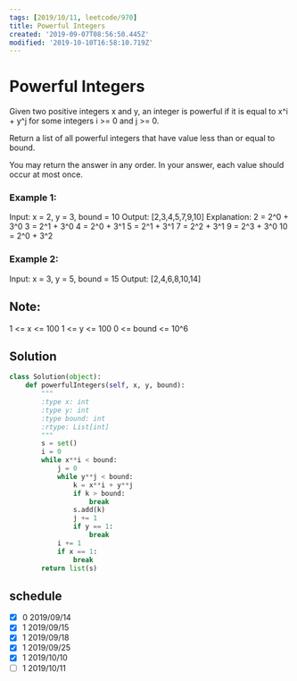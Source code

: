 ```yaml
---
tags: [2019/10/11, leetcode/970]
title: Powerful Integers
created: '2019-09-07T08:56:50.445Z'
modified: '2019-10-10T16:58:10.719Z'
---
```


# Powerful Integers

Given two positive integers x and y, an integer is powerful if it is equal to x^i + y^j for some integers i >= 0 and j >= 0.

Return a list of all powerful integers that have value less than or equal to bound.

You may return the answer in any order.  In your answer, each value should occur at most once.



### Example 1:

Input: x = 2, y = 3, bound = 10
Output: [2,3,4,5,7,9,10]
Explanation:
2 = 2^0 + 3^0
3 = 2^1 + 3^0
4 = 2^0 + 3^1
5 = 2^1 + 3^1
7 = 2^2 + 3^1
9 = 2^3 + 3^0
10 = 2^0 + 3^2

### Example 2:

Input: x = 3, y = 5, bound = 15
Output: [2,4,6,8,10,14]


## Note:

1 <= x <= 100
1 <= y <= 100
0 <= bound <= 10^6


## Solution

```python
class Solution(object):
    def powerfulIntegers(self, x, y, bound):
        """
        :type x: int
        :type y: int
        :type bound: int
        :rtype: List[int]
        """
        s = set()
        i = 0
        while x**i < bound:
            j = 0
            while y**j < bound:
                k = x**i + y**j
                if k > bound:
                    break
                s.add(k)
                j += 1
                if y == 1:
                    break
            i += 1
            if x == 1:
                break
        return list(s)
```


## schedule

* [x] 0 2019/09/14
* [x] 1 2019/09/15
* [x] 1 2019/09/18
* [x] 1 2019/09/25
* [x] 1 2019/10/10
* [ ] 1 2019/10/11
